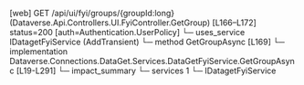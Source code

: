 [web] GET /api/ui/fyi/groups/{groupId:long}  (Dataverse.Api.Controllers.UI.FyiController.GetGroup)  [L166–L172] status=200 [auth=Authentication.UserPolicy]
  └─ uses_service IDatagetFyiService (AddTransient)
    └─ method GetGroupAsync [L169]
      └─ implementation Dataverse.Connections.DataGet.Services.DataGetFyiService.GetGroupAsync [L19-L291]
  └─ impact_summary
    └─ services 1
      └─ IDatagetFyiService

